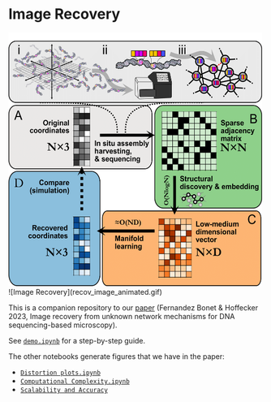 # Image Recovery

<img src="image_recovery_scheme.png" width="500" height="500" />
![Image Recovery](recov_image_animated.gif)



This is a companion repository to our [paper](https://www.biorxiv.org/content/10.1101/2022.09.29.510142v1) (Fernandez Bonet & Hoffecker 2023, Image recovery from unknown network mechanisms for DNA sequencing-based microscopy).

See [`demo.ipynb`](https://github.com/DavidFernandezBonet/ImageRecovery/blob/master/Code/Tutorials/demo.ipynb) for a step-by-step guide.

The other notebooks generate figures that we have in the paper:

* [`Distortion plots.ipynb`](https://github.com/DavidFernandezBonet/ImageRecovery/blob/master/Code/Tutorials/Distortion%20plots%20.ipynb)
* [`Computational Complexity.ipynb`](https://github.com/DavidFernandezBonet/ImageRecovery/blob/master/Code/Tutorials/Computational%20Complexity.ipynb)
* [`Scalability and Accuracy`](https://github.com/DavidFernandezBonet/ImageRecovery/blob/master/Code/Tutorials/Scalability%20and%20Accuracy.ipynb)

